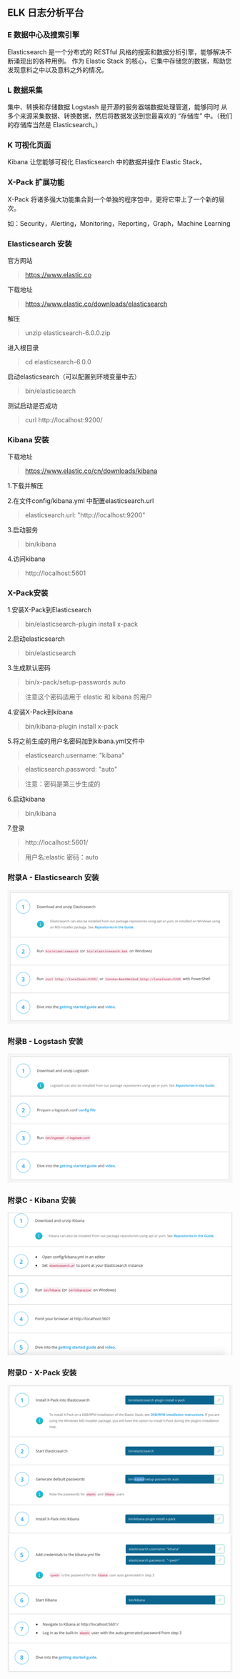 ## ELK 日志分析平台

### E 数据中心及搜索引擎
Elasticsearch 是一个分布式的 RESTful 风格的搜索和数据分析引擎，能够解决不断涌现出的各种用例。
作为 Elastic Stack 的核心，它集中存储您的数据，帮助您发现意料之中以及意料之外的情况。

### L 数据采集

集中、转换和存储数据
Logstash 是开源的服务器端数据处理管道，能够同时 从多个来源采集数据、转换数据，然后将数据发送到您最喜欢的 “存储库” 中。（我们的存储库当然是 Elasticsearch。）

### K 可视化页面

Kibana 让您能够可视化 Elasticsearch 中的数据并操作 Elastic Stack，

### X-Pack 扩展功能
X-Pack 将诸多强大功能集合到一个单独的程序包中，更将它带上了一个新的层次。

如：Security，Alerting，Monitoring，Reporting，Graph，Machine Learning



### Elasticsearch 安装

官方网站
> https://www.elastic.co

下载地址
> https://www.elastic.co/downloads/elasticsearch

解压
> unzip elasticsearch-6.0.0.zip

进入根目录
> cd elasticsearch-6.0.0

启动elasticsearch（可以配置到环境变量中去）
> bin/elasticsearch

测试启动是否成功
> curl http://localhost:9200/


### Kibana 安装
下载地址
> https://www.elastic.co/cn/downloads/kibana

1.下载并解压

2.在文件config/kibana.yml 中配置elasticsearch.url
> elasticsearch.url: "http://localhost:9200"

3.启动服务
> bin/kibana

4.访问kibana
> http://localhost:5601






### X-Pack安装

1.安装X-Pack到Elasticsearch
> bin/elasticsearch-plugin install x-pack

2.启动elasticsearch
> bin/elasticsearch

3.生成默认密码
> bin/x-pack/setup-passwords auto

> 注意这个密码适用于 elastic 和 kibana 的用户

4.安装X-Pack到kibana
> bin/kibana-plugin install x-pack

5.将之前生成的用户名密码加到kibana.yml文件中
> elasticsearch.username: "kibana"

> elasticsearch.password:  "auto"

> 注意：密码是第三步生成的

6.启动kibana
> bin/kibana


7.登录
> http://localhost:5601/   

> 用户名:elastic 密码：auto


### 附录A - Elasticsearch 安装
![Elasticsearch安装步骤](doc/img/Elasticsearch安装步骤.png)

### 附录B - Logstash 安装
![Logstash安装步骤](doc/img/Logstash安装步骤.png)

### 附录C - Kibana 安装
![Kibana安装步骤](doc/img/Kibana安装步骤.png)

### 附录D - X-Pack 安装
![X-Pack安装步骤一](doc/img/X-Pack安装步骤一.png)
![X-Pack安装步骤二](doc/img/X-Pack安装步骤二.png)
































